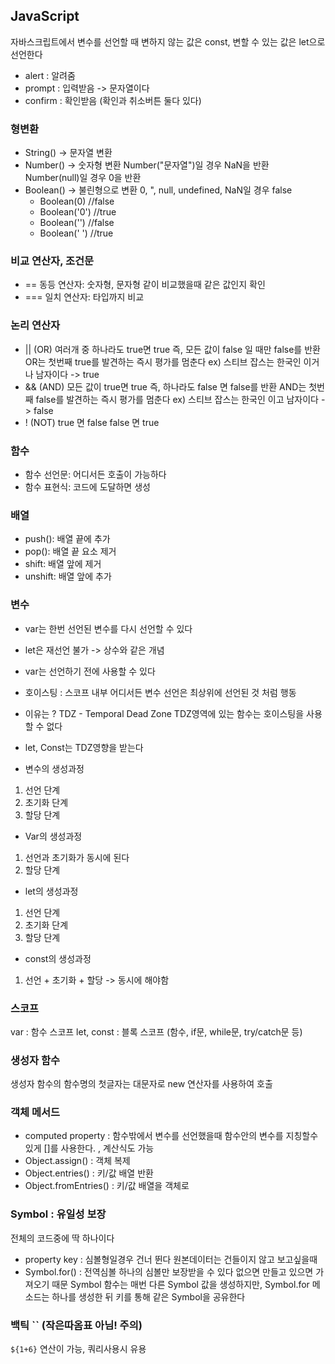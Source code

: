 
## JavaScript
자바스크립트에서 변수를 선언할 때 변하지 않는 값은 const, 변할 수 있는 값은 let으로 선언한다

* alert : 알려줌
* prompt : 입력받음 -> 문자열이다
* confirm : 확인받음 (확인과 취소버튼 둘다 있다)

### 형변환
* String() -> 문자열 변환
* Number() -> 숫자형 변환
    Number("문자열")일 경우 NaN을 반환
    Number(null)일 경우 0을 반환
* Boolean() -> 불린형으로 변환
    0, ", null, undefined, NaN일 경우 false
    * Boolean(0) //false
    * Boolean('0') //true
    * Boolean('') //false
    * Boolean(' ') //true

### 비교 연산자, 조건문
* == 동등 연산자: 숫자형, 문자형 같이 비교했을때 같은 값인지 확인
* === 일치 연산자: 타입까지 비교
### 논리 연산자 
* || (OR)
여러개 중 하나라도 true면 true
즉, 모든 값이 false 일 때만 false를 반환 
OR는 첫번째 true를 발견하는 즉시 평가를 멈춘다
ex) 스티브 잡스는 한국인 이거나 남자이다 -> true
* && (AND)
모든 값이 true면 true
즉, 하나라도 false 면 false를 반환
AND는 첫번째 false를 발견하는 즉시 평가를 멈춘다
ex) 스티브 잡스는 한국인 이고 남자이다 -> false
* ! (NOT)
true 면 false
false 면 true

### 함수
* 함수 선언문: 어디서든 호출이 가능하다
* 함수 표현식: 코드에 도달하면 생성

### 배열
* push(): 배열 끝에 추가
* pop(): 배열 끝 요소 제거
* shift: 배열 앞에 제거
* unshift: 배열 앞에 추가

### 변수
* var는 한번 선언된 변수를 다시 선언할 수 있다
* let은 재선언 불가 -> 상수와 같은 개념
* var는 선언하기 전에 사용할 수 있다

* 호이스팅 : 스코프 내부 어디서든 변수 선언은 최상위에 선언된 것 처럼 행동
* 이유는 ? TDZ - Temporal Dead Zone
    TDZ영역에 있는 함수는 호이스팅을 사용할 수 없다
* let, Const는 TDZ영향을 받는다

* 변수의 생성과정
1. 선언 단계
2. 초기화 단계
3. 할당 단계

* Var의 생성과정
1. 선언과 초기화가 동시에 된다
2. 할당 단계

* let의 생성과정
1. 선언 단계
2. 초기화 단계
3. 할당 단계

* const의 생성과정
1. 선언 + 초기화 + 할당 -> 동시에 해야함


### 스코프
var : 함수 스코프
let, const : 블록 스코프 (함수, if문, while문, try/catch문 등)

### 생성자 함수
생성자 함수의 함수명의 첫글자는 대문자로 
new 연산자를 사용하여 호출

### 객체 메서드
* computed property : 함수밖에서 변수를 선언했을때 함수안의 변수를 지칭할수 있게 []를 사용한다. , 계산식도 가능
* Object.assign() : 객체 복제
* Object.entries() : 키/값 배열 반환
* Object.fromEntries() : 키/값 배열을 객체로

### Symbol : 유일성 보장
전체의 코드중에 딱 하나이다 
* property key : 심볼형일경우 건너 뛴다
원본데이터는 건들이지 않고 보고싶을때 
* Symbol.for() : 전역심볼
하나의 심볼만 보장받을 수 있다
없으면 만들고 있으면 가져오기 때문
Symbol 함수는 매번 다른 Symbol 값을 생성하지만, 
Symbol.for 메소드는 하나를 생성한 뒤 키를 통해 같은 Symbol을 공유한다


### 백틱 `` (작은따옴표 아님! 주의)
`${1+6}` 연산이 가능, 쿼리사용시 유용


